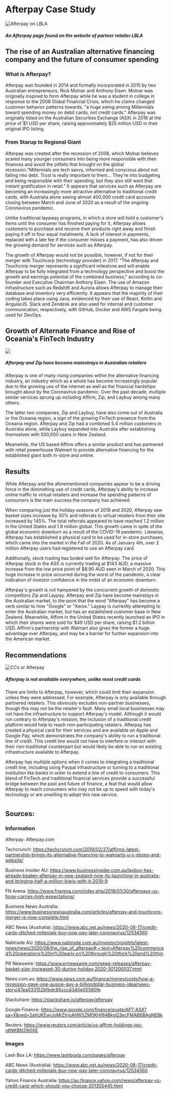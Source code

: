# Afterpay Case Study
![Afterpay on LBLA](images/we-accept-afterpay-2.png)

##### An Afterpay page found on the website of partner retailer LBLA

## The rise of an Australian alternative financing company and the future of consumer spending

### What is Afterpay?

Afterpay was founded in 2014 and formally incorporated in 2015 by two Australian entrepreneurs, Nick Molnar and Anthony Eisen. Molnar was originally inspired to form Afterpay while he was a student in college in response to the 2008 Global Financial Crisis, which he claims changed customer behavior patterns towards, "a huge swing among Millennials toward spending money on debit cards, not credit cards." Afterpay was originally listed on the Australian Securities Exchange (ASX) in 2016 at the price of $1 USD per share, raising approximately $25 million USD in their original IPO listing. 

### From Starup to Regional Giant

Afterpay was created after the recession of 2008, which Molnar believes scared many younger consumers into being more responsible with their finances and avoid the pitfalls that brought on the global recession.“Millennials are tech savvy, informed and conscious about not falling into debt. Trust is really important to them... They’re into budgeting and being responsible with their spending, but they also still want that instant gratification in retail.” It appears that services such as Afterpay are becoming an increasingly more attractive alternative to traditional credit cards, with Australia alone seeing almost 400,000 credit card accounts closing between March and June of 2020 as a result of the ongoing Coronavirus pandemic. 

Unlike traditional layaway programs, in which a store will hold a customer's items until the consumer has finished paying for it, Afterpay allows customers to purchase and receive their products right away and finish paying it off in four equal instalments. A lack of interest in payments, replaced with a late fee if the consumer misses a payment, has also driven the growing demand for services such as Afterpay. 

The growth of Afterpay would not be possible, however, if not for their merger with Touchcorp (technology provider) in 2017. "The Afterpay and Touchcorp merger represents a significant milestone and will enable Afterpay to be fully integrated from a technology perspective and boost the growth and earnings potential of the combined business," according to co-founder and Executive Chairman Anthony Eisen. The use of Amazon infrastructure such as Redshift and Aurora allows Afterpay to manage their database and inventory very efficiently. It appears that the majority of their coding takes place using Java, evidenced by their use of React, Kotlin and AngularJS. Slack and Zendesk are also used for internal and customer communication, respectively, with GitHub, Docker and AWS Fargate being used for DevOps. 


## Growth of Alternate Finance and Rise of Oceania's FinTech Industry

![](images/zip-afterpay-local.jpg)
##### Afterpay and Zip have become mainstrays in Australian retailers

Afterpay is one of many rising companies within the alternative financing industry, an industry which as a whole has become increasingly popular due to the growing use of the internet as well as the financial hardships brought about by the Coronavirus pandemic. Over the past decade, multiple similar services sprung up including Affirm, Zip, and Laybuy among many others. 

The latter two companies, Zip and Laybuy, have also come out of Australia or the Oceania region, a sign of the growing FinTech presence from the Oceania region. Afterpay and Zip had a combined 5.4 million customers in Australia alone, while Laybuy expanded into Australia after establishing themselves with 500,000 users in New Zealand. 

Meanwhile, the US based Affirm offers a similar product and has partnered with retail powerhouse Walmart to provide alternative financing for the established giant both in-store and online.

## Results

While Afterpay and the aforementioned companies appear to be a driving force in the diminishing use of credit cards, Afterpay's ability to increase online traffic to virtual retailers and increase the spending patterns of consumers is the main success the company has achieved. 

When comparing just the holiday seasons of 2019 and 2020, Afterpay saw basket sizes increase by 30% and referrals to virtual retailers from their site increased by 145%. The total referrals appeared to have reached 1.2 million in the United States and 1.9 million global. This growth came in spite of the global economic downturn as a result of the COVID-19 pandemic. Likewise, Afterpay has established a physical card to be used for in-store purchases, which came into the market in the Fall of 2020. As of January 4th, over 2 million Afterpay users had registered to use an Afterpay card.

Additionally, stock trading has boded well for Afterpay. The price of Afterpay stock in the ASX is currently trading at $143 AUD, a massive increase from the low price point of $8.90 AUD seen in March of 2020. This huge increase in price occurred during the worst of the pandemic, a clear indication of investor confidence in the midst of an economic downturn. 

Afterpay's growth is not hampered by the concurrent growth of domestic competitors Zip and Laypay. Afterpay and Zip have become mainstays in the Australian market, to the point that the word "Afterpay" has become a verb similar to how "Google" or "Xerox." Laypay is currently attempting to enter the Australian market, but has an established customer base in New Zealand. Meanwhile, Affirm in the United States recently launched an IPO in which their shares were sold for $49 USD per share, raising $1.2 billion USD. Affirm's partnership with Walmart also gives the former a huge advantage over Afterpay, and may be a barrier for further expansion into the American market.  

## Recommendations

![CCs or Afterpay](images/CC-or-afterpay.png)
##### Afterpay is not available everywhere, unlike most credit cards

There are limits to Afterpay, however, which could limit their expansion unless they were addressed. For example, Afterpay is only available through partnered retailers. This obviously excludes non-partner businesses, though this may not be the retailer's fault. Many small local businesses may not have the infrastructure to support Afterpay's model. Although it would run contrary to Afterpay's mission, the inclusion of a traditional credit platform would help to reach non-participating retailers. Afterpay has created a physical card for their services and are available on Apple and Google Pay, which demonstrates the company's ability to run a traditional line of credit. This credit line would not have to interfere or interact with their non-traditional counterpart but would likely be able to run on existing infrastructure available to Afterpay. 

Afterpay has multiple options when it comes to integrating a traditional credit line, including using Paypal infrastructure or turning to a traditional institution like banks in order to extend a line of credit to consumers. This blend of FinTech and traditional financial services provide a successful bridge between the past and future of finance, a feat that would allow Afterpay to reach consumers who may not be up to speed with today's technology or are unwilling to adopt this new service.

#
## Sources:
### Information

Afterpay: Afterpay.com

Techcrunch: https://techcrunch.com/2019/02/27/affirms-latest-partnership-brings-its-alternative-financing-to-walmarts-u-s-stores-and-website/

Business Insider AU: https://www.businessinsider.com.au/laybuy-has-already-beaten-afterpay-in-new-zealand-now-its-launching-in-australia-and-bringing-half-a-million-kiwis-with-it-2019-9

FN Arena: https://www.fnarena.com/index.php/2018/01/30/afterpays-us-foray-carries-high-expectations/

Business News Australia: https://www.businessnewsaustralia.com/articles/afterpay-and-touchcorp-merger-is-now-complete.html

ABC News (Australia): https://www.abc.net.au/news/2020-08-17/credit-cards-ditched-millenials-buy-now-pay-later-coronavirus/12534560

Nabtrade AU: https://www.nabtrade.com.au/investor/insights/latest-news/news/2020/08/the_rise_of_afterpay#:~:text=Afterpay%20commenced%20operations%20in%20early,on%20through%20thick%20and%20thin.

PR Newswire: https://www.prnewswire.com/news-releases/afterpay-basket-size-increased-30-during-holiday-2020-301200037.html

News.com.au: https://www.news.com.au/finance/money/costs/how-a-recession-gave-one-aussie-guy-a-billiondollar-business-idea/news-story/47ea033152bfbdc85ccc4340e05580fe

Stackshare: https://stackshare.io/afterpay/afterpay

Google Finance: https://www.google.com/finance/quote/APT:ASX?sa=X&ved=2ahUKEwjJoMrZtrjuAhWSZM0KHf84BkgQ3ecFMAB6BAgNEBk

Reuters: https://www.reuters.com/article/us-affirm-holdings-ipo-idINKBN29I00E

### Images

Lash Box LA: https://www.lashboxla.com/pages/afterpay

ABC News (Australia): https://www.abc.net.au/news/2020-08-17/credit-cards-ditched-millenials-buy-now-pay-later-coronavirus/12534560

Yahoo Finance Australia: https://au.finance.yahoo.com/news/afterpay-vs-credit-card-which-should-you-choose-201355445.html